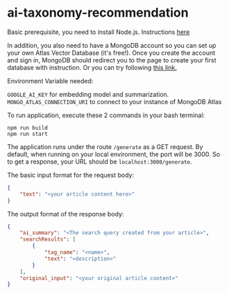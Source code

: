 # ai-taxonomy-recommendation


Basic prerequisite, you need to install Node.js. Instructions [here](https://nodejs.org/en)

In addition, you also need to have a MongoDB account so you can set up your own Atlas Vector Database (it's free!). Once you create the account and sign in, MongoDB should redirect you to the page to create your first database with instruction. Or you can try following [this link.](https://www.mongodb.com/resources/products/fundamentals/create-database#using-the-mongodb-atlas-ui)

Environment Variable needed:

```GOOGLE_AI_KEY``` for embedding model and summarization. ```MONGO_ATLAS_CONNECTION_URI``` to connect to your instance of MongoDB Atlas

To run application, execute these 2 commands in your bash terminal:

``` 
npm run build
npm run start
```

The application runs under the route ```/generate``` as a GET request. By default, when running on your local environment, the port will be 3000. So to get a response, your URL should be ```localhost:3000/generate```.

The basic input format for the request body:
```json
{
    "text": "<your article content here>"
}
```
The output format of the response body:
```json
{
    "ai_summary": "<The search query created from your article>",
    "searchResults": [
        {
            "tag_name": "<name>",
            "text": "<description>"
        }
    ],
    "original_input": "<your original article content>"
}
```